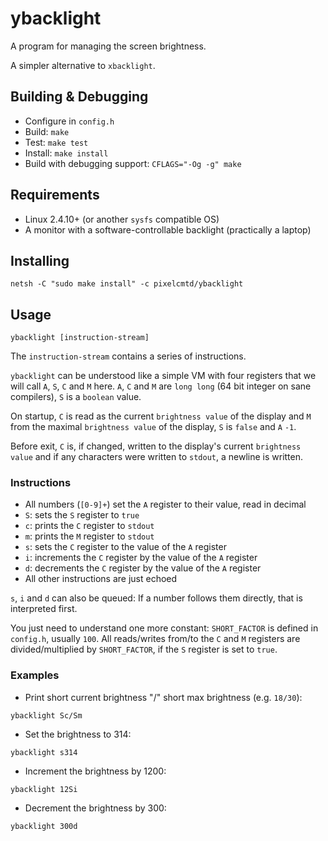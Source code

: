 # ybacklight

A program for managing the screen brightness.

A simpler alternative to `xbacklight`.

## Building & Debugging

* Configure in `config.h`
* Build: `make`
* Test: `make test`
* Install: `make install`
* Build with debugging support: `CFLAGS="-Og -g" make`

## Requirements

* Linux 2.4.10+ (or another `sysfs` compatible OS)
* A monitor with a software-controllable backlight (practically a laptop)

## Installing

`netsh -C "sudo make install" -c pixelcmtd/ybacklight`

## Usage

`ybacklight [instruction-stream]`

The `instruction-stream` contains a series of instructions.

`ybacklight` can be understood like a simple VM with four registers that we will
call `A`, `S`, `C` and `M` here. `A`, `C` and `M` are `long long`
(64 bit integer on sane compilers), `S` is a `boolean` value.

On startup, `C` is read as the current `brightness value` of the display and `M`
from the maximal `brightness value` of the display, `S` is `false` and `A` `-1`.

Before exit, `C` is, if changed, written to the display's current
`brightness value` and if any characters were written to `stdout`, a newline is
written.

### Instructions

* All numbers (`[0-9]+`) set the `A` register to their value, read in decimal
* `S`: sets the `S` register to `true`
* `c`: prints the `C` register to `stdout`
* `m`: prints the `M` register to `stdout`
* `s`: sets the `C` register to the value of the `A` register
* `i`: increments the `C` register by the value of the `A` register
* `d`: decrements the `C` register by the value of the `A` register
* All other instructions are just echoed

`s`, `i` and `d` can also be queued: If a number follows them directly, that is
interpreted first.

You just need to understand one more constant: `SHORT_FACTOR` is defined in
`config.h`, usually `100`. All reads/writes from/to the `C` and `M` registers
are divided/multiplied by `SHORT_FACTOR`, if the `S` register is set to `true`.

### Examples

- Print short current brightness "/" short max brightness (e.g. `18/30`):

`ybacklight Sc/Sm`

- Set the brightness to 314:

`ybacklight s314`

- Increment the brightness by 1200:

`ybacklight 12Si`

- Decrement the brightness by 300:

`ybacklight 300d`
